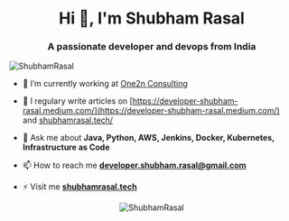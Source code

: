 <h1 align="center">Hi 👋, I'm Shubham Rasal</h1>
<h3 align="center">A passionate developer and devops from India</h3>
<p align="left"> <img src="https://komarev.com/ghpvc/?username=ShubhamRasal" alt="ShubhamRasal" /> </p>

- 🔭 I’m currently working at [One2n Consulting](https://one2n.in/)

- 📝 I regulary write articles on [https://developer-shubham-rasal.medium.com/](https://developer-shubham-rasal.medium.com/) and [shubhamrasal.tech/](https://shubhamrasal.tech/)

- 💬 Ask me about **Java, Python, AWS, Jenkins, Docker, Kubernetes, Infrastructure as Code**

- 📫 How to reach me **developer.shubham.rasal@gmail.com**

- ⚡ Visit me **[shubhamrasal.tech](http://shubhamrasal.tech)**

<p align="center"> <img src="https://github-readme-stats.vercel.app/api?username=ShubhamRasal&show_icons=true" alt="ShubhamRasal" /> </p>

